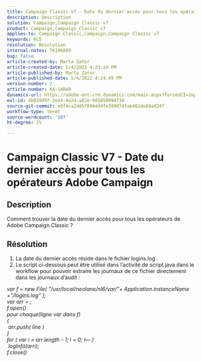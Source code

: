 ```yaml
---
title: Campaign Classic V7 - Date du dernier accès pour tous les opérateurs Adobe Campaign
description: Description
solution: Campaign,Campaign Classic v7
product: Campaign,Campaign Classic v7
applies-to: Campaign Classic,Campaign,Campaign Classic v7
keywords: KCS
resolution: Resolution
internal-notes: TK196889
bug: false
article-created-by: Marta Zator
article-created-date: 5/4/2022 4:23:24 PM
article-published-by: Marta Zator
article-published-date: 5/4/2022 4:24:49 PM
version-number: 2
article-number: KA-14849
dynamics-url: https://adobe-ent.crm.dynamics.com/main.aspx?forceUCI=1&pagetype=entityrecord&etn=knowledgearticle&id=83ef7582-c6cb-ec11-a7b5-6045bd00d4f5
exl-id: db020d9f-2e44-4e24-a82e-901858994738
source-git-commit: e8f4ca2dd578944d4fe399074fab461de88ad247
workflow-type: tm+mt
source-wordcount: '107'
ht-degree: 2%

---
```


# Campaign Classic V7 - Date du dernier accès pour tous les opérateurs Adobe Campaign

## Description


Comment trouver la date du dernier accès pour tous les opérateurs de Adobe Campaign Classic ?


## Résolution


1. La date du dernier accès réside dans le fichier logins.log .
2. Le script ci-dessous peut être utilisé dans l’activité de script java dans le workflow pour pouvoir extraire les journaux de ce fichier directement dans les journaux d’audit :

*var f = new File( &quot;/usr/local/neolane/nl6/var/&quot;+ Application.instanceName +&quot;/logins.log&quot; );
<br>var arr = ;
<br>f.open()
<br>pour chaque(ligne var dans f)
<br>{
<br> arr.push( line )
<br>}
<br>for ( var i = arr.length - 1; i = 0; i— )
<br> logInfo(arri);
<br>f.close()*
